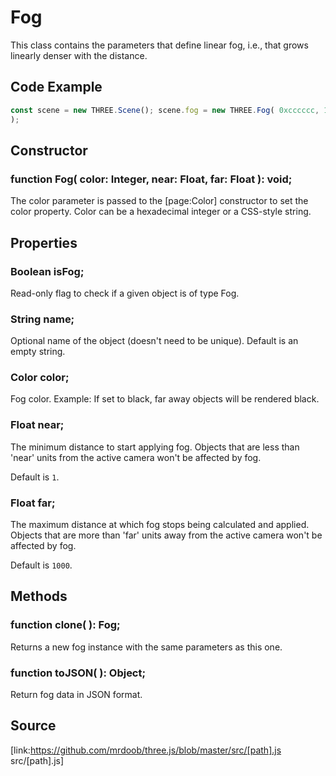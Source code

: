 # Fog

This class contains the parameters that define linear fog, i.e., that grows
linearly denser with the distance.

## Code Example

  
```ts  
const scene = new THREE.Scene(); scene.fog = new THREE.Fog( 0xcccccc, 10, 15
);  
```  

## Constructor

###  function Fog( color: Integer, near: Float, far: Float ): void;

The color parameter is passed to the [page:Color] constructor to set the color
property. Color can be a hexadecimal integer or a CSS-style string.

## Properties

###  Boolean isFog;

Read-only flag to check if a given object is of type Fog.

###  String name;

Optional name of the object (doesn't need to be unique). Default is an empty
string.

###  Color color;

Fog color. Example: If set to black, far away objects will be rendered black.

###  Float near;

The minimum distance to start applying fog. Objects that are less than 'near'
units from the active camera won't be affected by fog.

Default is `1`.

###  Float far;

The maximum distance at which fog stops being calculated and applied. Objects
that are more than 'far' units away from the active camera won't be affected
by fog.

Default is `1000`.

## Methods

###  function clone( ): Fog;

Returns a new fog instance with the same parameters as this one.

###  function toJSON( ): Object;

Return fog data in JSON format.

## Source

[link:https://github.com/mrdoob/three.js/blob/master/src/[path].js
src/[path].js]

